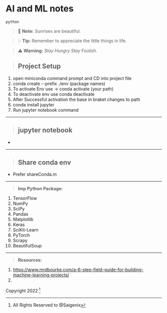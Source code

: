 # AI and ML notes

 `python`

> :memo: **Note:** Sunrises are beautiful.

> :bulb: **Tip:** Remember to appreciate the little things in life.

> :warning: **Warning:** *Stay Hungry Stay Foolish.*


> ## Project Setup

1. open miniconda command prompt and  CD into project file
2. conda create --prefix ./env (package names)
3. To activate Env use -> conda activate (your path)
4. To deactivate env use conda deactivate
5. After Successful activation the base in braket changes to path
6. conda install jupyter 
7. Run jupyter notebook command

---

> ## jupyter notebook 

- 


---

> ## Share conda env
- Prefer shareConda.m


---


> **Imp Python Package:**

1. TensorFlow
2. NumPy
3. SciPy 
4. Pandas
5. Matplotlib 
6. Keras
7. SciKit-Learn
8. PyTorch
9. Scrapy
10. BeautifulSoup

---

> **Resources:**

1. <https://www.mrdbourke.com/a-6-step-field-guide-for-building-machine-learning-projects/>
2. 


Copyright 2022 [^1]
[^1]: All Rights Reserved to @Saigenix
